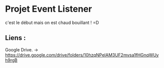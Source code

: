 # Projet Event Listener

c'est le début mais on est chaud bouillant ! =D 

## Liens :
Google Drive. 
-> https://drive.google.com/drive/folders/10hzqNPelAM3UF2mvsa1fHGnqWUyh9rgB
